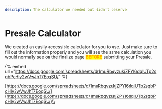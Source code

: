 ```yaml
---
description: The calculator we needed but didn't deserve
---
```


# Presale Calculator

We created an easily accessible calculator for you to use. Just make sure to fill out the information properly and you will see the same calculation you would normally see on the finalize page <mark style="color:orange;">**BEFORE**</mark> submitting your Presale.

{% embed url="https://docs.google.com/spreadsheets/d/1muRbqvzukjZPYl6dqlUTp2sqbPcHly2wVwJhT7EoqSU/" %}

[https://docs.google.com/spreadsheets/d/1muRbqvzukjZPYl6dqlUTp2sqbPcHly2wVwJhT7EoqSU/](https://docs.google.com/spreadsheets/d/1muRbqvzukjZPYl6dqlUTp2sqbPcHly2wVwJhT7EoqSU/)\\
